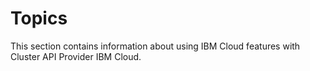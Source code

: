 # Topics

This section contains information about using IBM Cloud features with Cluster API Provider IBM Cloud.
